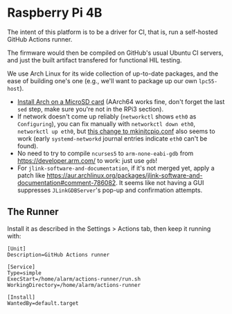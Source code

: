 # Raspberry Pi 4B

The intent of this platform is to be a driver for CI, that is, run a self-hosted GitHub Actions runner.

The firmware would then be compiled on GitHub's usual Ubuntu CI servers, and just the built artifact
transfered for functional HIL testing.

We use Arch Linux for its wide collection of up-to-date packages, and the ease of building one's one
(e.g., we'll want to package up our own `lpc55-host`).

- [Install Arch on a MicroSD card](https://archlinuxarm.org/platforms/armv8/broadcom/raspberry-pi-4) 
(AArch64 works fine, don't forget the last `sed` step, make sure you're not in the RPi3 section).
- If network doesn't come up reliably (`networkctl` shows `eth0` as `Configuring`), you can fix manually
with `networkctl down eth0`, `networkctl up eth0`, but 
[this change to mkinitcpio.conf](https://github.com/raspberrypi/linux/issues/3108#issuecomment-723580334)
also seems to work (early `systemd-networkd` journal entries indicate `eth0` can't be found).
- No need to try to compile `ncurses5` to `arm-none-eabi-gdb` from <https://developer.arm.com/> to work: just use `gdb`!
- For `jlink-software-and-documentation`, if it's not merged yet, apply a patch like 
<https://aur.archlinux.org/packages/jlink-software-and-documentation#comment-786082>. It seems like not
having a GUI suppresses `JLinkGDBServer`'s pop-up and confirmation attempts.

## The Runner
Install it as described in the Settings > Actions tab, then keep it running with:

```
[Unit]
Description=GitHub Actions runner

[Service]
Type=simple
ExecStart=/home/alarm/actions-runner/run.sh
WorkingDirectory=/home/alarm/actions-runner

[Install]
WantedBy=default.target
```
